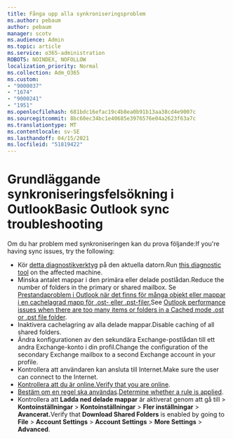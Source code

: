 ```yaml
---
title: Fånga upp alla synkroniseringsproblem
ms.author: pebaum
author: pebaum
manager: scotv
ms.audience: Admin
ms.topic: article
ms.service: o365-administration
ROBOTS: NOINDEX, NOFOLLOW
localization_priority: Normal
ms.collection: Adm_O365
ms.custom:
- "9000037"
- "1674"
- "9000241"
- "1951"
ms.openlocfilehash: 681bdc16efac19c4b8ea0b91b13aa38cd4e9007c
ms.sourcegitcommit: 8bc60ec34bc1e40685e3976576e04a2623f63a7c
ms.translationtype: MT
ms.contentlocale: sv-SE
ms.lasthandoff: 04/15/2021
ms.locfileid: "51819422"
---
```

# <a name="basic-outlook-sync-troubleshooting"></a><span data-ttu-id="3f80f-102">Grundläggande synkroniseringsfelsökning i Outlook</span><span class="sxs-lookup"><span data-stu-id="3f80f-102">Basic Outlook sync troubleshooting</span></span>

<span data-ttu-id="3f80f-103">Om du har problem med synkroniseringen kan du prova följande:</span><span class="sxs-lookup"><span data-stu-id="3f80f-103">If you're having sync issues, try the following:</span></span>

- <span data-ttu-id="3f80f-104">Kör [detta diagnostikverktyg](https://aka.ms/sara-outlooksendreceive) på den aktuella datorn.</span><span class="sxs-lookup"><span data-stu-id="3f80f-104">Run [this diagnostic tool](https://aka.ms/sara-outlooksendreceive) on the affected machine.</span></span>
- <span data-ttu-id="3f80f-105">Minska antalet mappar i den primära eller delade postlådan.</span><span class="sxs-lookup"><span data-stu-id="3f80f-105">Reduce the number of folders in the primary or shared mailbox.</span></span> <span data-ttu-id="3f80f-106">Se [Prestandaproblem i Outlook när det finns för många objekt eller mappar i en cachelagrad mapp för .ost- eller .pst-filer.](https://support.microsoft.com/help/2768656/outlook-performance-issues-when-there-are-too-many-items-or-folders-in)</span><span class="sxs-lookup"><span data-stu-id="3f80f-106">See [Outlook performance issues when there are too many items or folders in a Cached mode .ost or .pst file folder](https://support.microsoft.com/help/2768656/outlook-performance-issues-when-there-are-too-many-items-or-folders-in).</span></span>
- <span data-ttu-id="3f80f-107">Inaktivera cachelagring av alla delade mappar.</span><span class="sxs-lookup"><span data-stu-id="3f80f-107">Disable caching of all shared folders.</span></span>
- <span data-ttu-id="3f80f-108">Ändra konfigurationen av den sekundära Exchange-postlådan till ett andra Exchange-konto i din profil.</span><span class="sxs-lookup"><span data-stu-id="3f80f-108">Change the configuration of the secondary Exchange mailbox to a second Exchange account in your profile.</span></span>
- <span data-ttu-id="3f80f-109">Kontrollera att användaren kan ansluta till Internet.</span><span class="sxs-lookup"><span data-stu-id="3f80f-109">Make sure the user can connect to the Internet.</span></span> 
- <span data-ttu-id="3f80f-110">[Kontrollera att du är online.](https://support.office.com/article/2460e4a8-16c7-47fc-b204-b1549275aac9)</span><span class="sxs-lookup"><span data-stu-id="3f80f-110">[Verify that you are online](https://support.office.com/article/2460e4a8-16c7-47fc-b204-b1549275aac9).</span></span>
- <span data-ttu-id="3f80f-111">[Bestäm om en regel ska användas](https://support.office.com/article/C24F5DEA-9465-4DF4-AD17-A50704D66C59).</span><span class="sxs-lookup"><span data-stu-id="3f80f-111">[Determine whether a rule is applied](https://support.office.com/article/C24F5DEA-9465-4DF4-AD17-A50704D66C59).</span></span>
- <span data-ttu-id="3f80f-112">Kontrollera att **Ladda ned delade mappar** är aktiverat genom att gå till   >  **Kontoinställningar**  >  **Kontoinställningar**  >  **Fler inställningar**  >  **Avancerat.**</span><span class="sxs-lookup"><span data-stu-id="3f80f-112">Verify that **Download Shared Folders** is enabled by going to **File** > **Account Settings** > **Account Settings** > **More Settings** > **Advanced**.</span></span>
